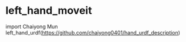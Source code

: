 # left_hand_moveit

import Chaiyong Mun left_hand_urdf(https://github.com/chaiyong0401/hand_urdf_description)
